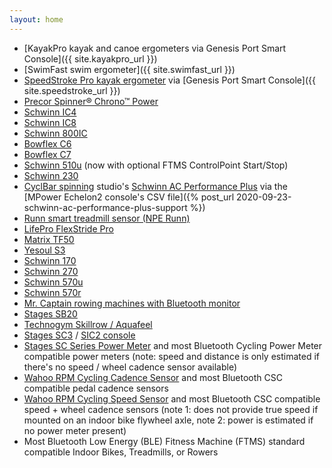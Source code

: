 ```yaml
---
layout: home
---
```

* [KayakPro kayak and canoe ergometers via Genesis Port Smart Console]({{ site.kayakpro_url }})
* [SwimFast swim ergometer]({{ site.swimfast_url }})
* [SpeedStroke Pro kayak ergometer](https://www.kayakpro.com/speedstrokepro/) via [Genesis Port Smart Console]({{ site.speedstroke_url }})
* [Precor Spinner® Chrono™ Power](https://www.precor.com/en-us/commercial/cardio/indoor-cycling/spinner-chrono-power)
* [Schwinn IC4](https://www.schwinnfitness.com/ic4/100873.html)
* [Schwinn IC8](https://global.schwinnfitness.com/en/ic8/100893.html)
* [Schwinn 800IC](https://global.schwinnfitness.com/en/800ic/100893.html)
* [Bowflex C6](https://www.bowflex.com/bikes/c6/100894.html)
* [Bowflex C7](https://www.bowflex.com/bikes/c7/100926.html)
* [Schwinn 510u](https://global.schwinnfitness.com/en/510u/i100931.html) (now with optional FTMS ControlPoint Start/Stop)
* [Schwinn 230](https://www.schwinnfitness.com/230/100932.html)
* [CyclBar spinning](https://www.cyclebar.com/) studio's [Schwinn AC Performance Plus](https://www.amazon.com/AC-Performance-Plus-Indoor-Cycle/dp/B002KV942W) via the [MPower Echelon2 console's CSV file]({% post_url 2020-09-23-schwinn-ac-performance-plus-support %})
* [Runn smart treadmill sensor (NPE Runn)](https://npe-inc.com/runn-smart-treadmill-sensor-2/)
* [LifePro FlexStride Pro](https://lifeprofitness.com/products/flexstride-pro-calf-leg-foot-pedal-exerciser)
* [Matrix TF50](https://matrixhomefitness.com/products/treadmill-tf50)
* [Yesoul S3](https://www.yesoulfitness.com/shop/yesoul-s3-indoor-cycling-bike-black/)
* [Schwinn 170](https://www.schwinnfitness.com/170/100513.html)
* [Schwinn 270](https://www.schwinnfitness.com/270/100515.html)
* [Schwinn 570u](https://global.schwinnfitness.com/en/570u/100529.html)
* [Schwinn 570r](https://global.schwinnfitness.com/en/570r/100531.html)
* [Mr. Captain rowing machines with Bluetooth monitor](https://mr-captain.com/collections/rowing-machine)
* [Stages SB20](https://stagescycling.com/en_us/stages-sb20-smart-bike-indoor-cycle)
* [Technogym Skillrow / Aquafeel](https://www.technogym.com/us/skillrow.html)
* [Stages SC3](https://stagescycling.com/en_us/stages-indoor-cycle-sc3-2) / [SIC2 console](https://manuals.stagesindoorcycling.com/en/indoor-console/sic2/)
* [Stages SC Series Power Meter](https://stagescycling.com/en_us/stages-power-meter-for-sc-series-bikes-4) and most Bluetooth Cycling Power Meter compatible power meters (note: speed and distance is only estimated if there's no speed / wheel cadence sensor available)
* [Wahoo RPM Cycling Cadence Sensor](https://www.wahoofitness.com/devices/bike-sensors/wahoo-rpm-cadence-sensor) and most Bluetooth CSC compatible pedal cadence sensors
* [Wahoo RPM Cycling Speed Sensor](https://www.wahoofitness.com/devices/bike-sensors/bluetooth-speed-sensor) and most Bluetooth CSC compatible speed + wheel cadence sensors (note 1: does not provide true speed if mounted on an indoor bike flywheel axle, note 2: power is estimated if no power meter present)
* Most Bluetooth Low Energy (BLE) Fitness Machine (FTMS) standard compatible Indoor Bikes, Treadmills, or Rowers
